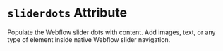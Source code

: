 # `sliderdots` Attribute

Populate the Webflow slider dots with content. Add images, text, or any type of element inside native Webflow slider navigation.
